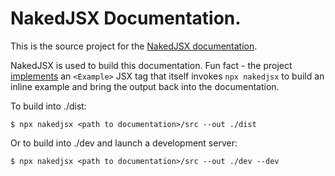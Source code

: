 # NakedJSX Documentation.

This is the source project for the [NakedJSX documentation](https://nakedjsx.org/documentation).

NakedJSX is used to build this documentation. Fun fact - the project [implements](https://github.com/NakedJSX/documentation/blob/main/src/example.jsx) an `<Example>` JSX tag that itself invokes `npx nakedjsx` to build an inline example and bring the output back into the documentation.

To build into ./dist:

`$ npx nakedjsx <path to documentation>/src --out ./dist`

Or to build into ./dev and launch a development server:

`$ npx nakedjsx <path to documentation>/src --out ./dev --dev`